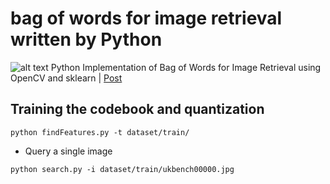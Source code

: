 # bag of words for image retrieval written by Python
![alt text](docs/images/bog.png)
Python Implementation of Bag of Words for Image Retrieval using OpenCV and
sklearn | [Post](http://yongyuan.name/blog/practical-BoW-for-image-retrieval-with-python.html)

## Training the codebook and quantization
```
python findFeatures.py -t dataset/train/
```

* Query a single image
```
python search.py -i dataset/train/ukbench00000.jpg
```
